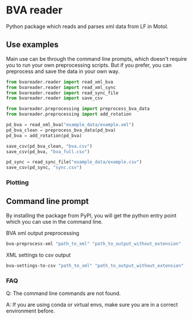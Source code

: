 # BVA reader
Python package which reads and parses xml data from LF in Motol.

## Use examples
Main use can be through the command line prompts, which doesn't require you to run your own preprocessing scripts. But if you prefer, you can preprocess and save the data in your own way.

```python
from bvareader.reader import read_xml_bva
from bvareader.reader import read_xml_sync
from bvareader.reader import read_sync_file
from bvareader.reader import save_csv

from bvareader.preprocessing import preprocess_bva_data
from bvareader.preprocessing import add_rotation

pd_bva = read_xml_bva("example_data/example.xml")
pd_bva_clean = preprocess_bva_data(pd_bva)
pd_bva = add_rotation(pd_bva)

save_csv(pd_bva_clean, "bva.csv")
save_csv(pd_bva, "bva_full.csv")

pd_sync = read_sync_file("example_data/example.csv")
save_csv(pd_sync, "sync.csv")
```

### Plotting

## Command line prompt
By installing the package from PyPI, you will get the python entry point which you can use in the command line.

BVA xml output preprocessing
```bash
bva-preprocess-xml "path_to_xml" "path_to_output_without_extension"
```

XML settings to csv output
```bash
bva-settings-to-csv "path_to_xml" "path_to_output_without_extension"
```

### FAQ
Q: The command line commands are not found.

A: If you are using conda or virtual envs, make sure you are in a correct environment before.